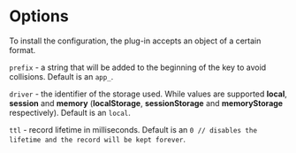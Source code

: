 # Options

To install the configuration, the plug-in accepts an object of a certain format.

`prefix` - a string that will be added to the beginning of the key to avoid collisions. Default is an `app_`.

`driver` - the identifier of the storage used. While values are supported **local**, **session** and **memory** (**localStorage**, **sessionStorage** and **memoryStorage** respectively). Default is an `local`.

`ttl` - record lifetime in milliseconds. Default is an `0 // disables the lifetime and the record will be kept forever`.
